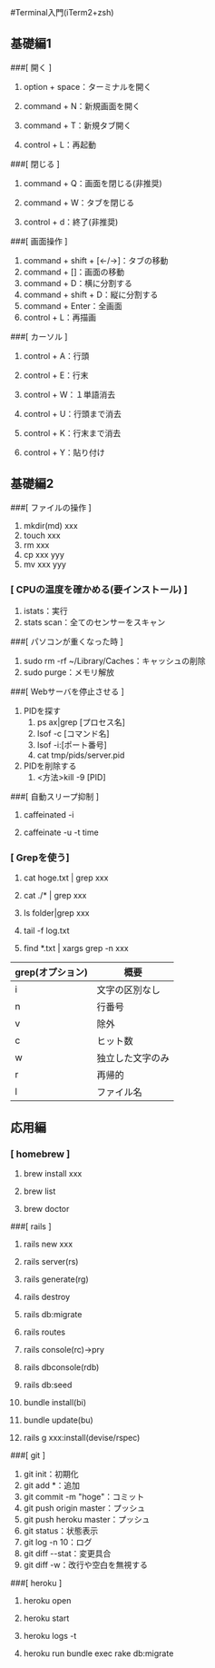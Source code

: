 #Terminal入門(iTerm2+zsh)

## 基礎編1

###[ 開く ]

1. option + space：ターミナルを開く

2. command + N：新規画面を開く

3. command + T：新規タブ開く
4. control + L：再起動

###[ 閉じる ]

1. command + Q：画面を閉じる(非推奨)

2. command + W：タブを閉じる
3. control + d：終了(非推奨)

###[ 画面操作 ]

1. command + shift + [←/→]：タブの移動
2. command + []：画面の移動
3. command + D：横に分割する
4. command + shift + D：縦に分割する
5. command + Enter：全画面
6. control + L：再描画

###[ カーソル ]

1. control + A：行頭

2. control + E：行末

3. control + W：１単語消去

4. control + U：行頭まで消去

5. control + K：行末まで消去

6. control + Y：貼り付け



 ## 基礎編2

###[ ファイルの操作 ]

1. mkdir(md) xxx
2. touch xxx
3. rm xxx
4. cp xxx yyy
5. mv xxx yyy

### [ CPUの温度を確かめる(要インストール) ]

1. istats：実行
2. stats scan：全てのセンサーをスキャン

###[ パソコンが重くなった時 ]

1. sudo rm -rf ~/Library/Caches：キャッシュの削除
2. sudo purge：メモリ解放

###[ Webサーバを停止させる ]

1. PIDを探す
   1. ps ax|grep [プロセス名]
   2. lsof -c [コマンド名]
   3. lsof -i:[ポート番号]
   4. cat tmp/pids/server.pid
2. PIDを削除する
   1. <方法>kill -9 [PID]

###[ 自動スリープ抑制 ]

1. caffeinated -i

2. caffeinate -u -t time

### [ Grepを使う]

1. cat hoge.txt | grep xxx

2. cat ./* | grep xxx
3. ls folder|grep xxx
4. tail -f log.txt
5. find *.txt | xargs grep -n xxx

| grep(オプション) | 概要             |
| ---------------- | ---------------- |
| i                | 文字の区別なし   |
| n                | 行番号           |
| v                | 除外             |
| c                | ヒット数         |
| w                | 独立した文字のみ |
| r                | 再帰的           |
| l                | ファイル名       |





## 応用編

### [ homebrew ]

1. brew install xxx

2. brew list

3. brew doctor

###[ rails ]

1. rails new xxx

2. rails server(rs)

3. rails generate(rg)

4. rails destroy

5. rails db:migrate

6. rails routes

7. rails console(rc)→pry

8. rails dbconsole(rdb)

9. rails db:seed

10. bundle install(bi)

11. bundle update(bu)
12. rails g xxx:install(devise/rspec)

###[ git ]

1. git init：初期化
2. git add *：追加
3. git commit -m "hoge"：コミット
4. git push origin master：プッシュ
5. git push heroku master：プッシュ
6. git status：状態表示
7. git log -n 10：ログ
8. git diff --stat：変更具合
9. git diff -w：改行や空白を無視する

###[ heroku ]

1. heroku open

2. heroku start

3. heroku logs -t

4. heroku run bundle exec rake db:migrate





